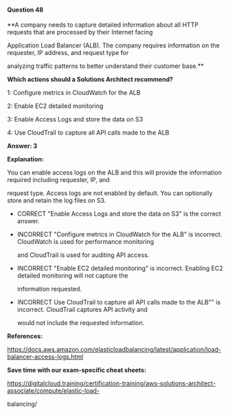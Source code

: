 #### Question  48


**A company needs to capture detailed information about all HTTP requests that are processed by their Internet facing

Application Load Balancer (ALB). The company requires information on the requester, IP address, and request type for

analyzing traffic patterns to better understand their customer base.**


**Which actions should a Solutions Architect recommend?**


1: Configure metrics in CloudWatch for the ALB


2: Enable EC2 detailed monitoring


3: Enable Access Logs and store the data on S3


4: Use CloudTrail to capture all API calls made to the ALB


**Answer: 3**


**Explanation:**


You can enable access logs on the ALB and this will provide the information required including requester, IP, and

request type. Access logs are not enabled by default. You can optionally store and retain the log files on S3.


- CORRECT "Enable Access Logs and store the data on S3" is the correct answer.


- INCORRECT "Configure metrics in CloudWatch for the ALB" is incorrect. CloudWatch is used for performance monitoring

  and CloudTrail is used for auditing API access.


- INCORRECT "Enable EC2 detailed monitoring" is incorrect. Enabling EC2 detailed monitoring will not capture the

  information requested.


- INCORRECT Use CloudTrail to capture all API calls made to the ALB"" is incorrect. CloudTrail captures API activity and

  would not include the requested information.


**References:**


https://docs.aws.amazon.com/elasticloadbalancing/latest/application/load-balancer-access-logs.html


**Save time with our exam-specific cheat sheets:**


https://digitalcloud.training/certification-training/aws-solutions-architect-associate/compute/elastic-load-

balancing/

